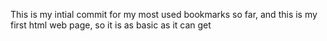 This is my intial commit for my most used bookmarks so far, and this is my first html web page, so it is as basic as it can get

